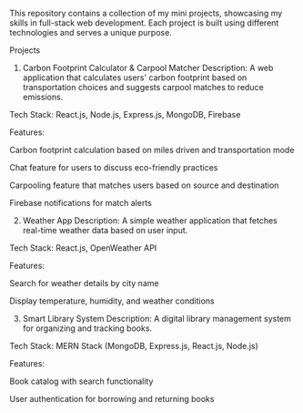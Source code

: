 This repository contains a collection of my mini projects, showcasing my skills in full-stack web development. Each project is built using different technologies and serves a unique purpose.

Projects
1. Carbon Footprint Calculator & Carpool Matcher
Description: A web application that calculates users' carbon footprint based on transportation choices and suggests carpool matches to reduce emissions.

Tech Stack: React.js, Node.js, Express.js, MongoDB, Firebase

Features:

Carbon footprint calculation based on miles driven and transportation mode

Chat feature for users to discuss eco-friendly practices

Carpooling feature that matches users based on source and destination

Firebase notifications for match alerts

2. Weather App
Description: A simple weather application that fetches real-time weather data based on user input.

Tech Stack: React.js, OpenWeather API

Features:

Search for weather details by city name

Display temperature, humidity, and weather conditions

3. Smart Library System
Description: A digital library management system for organizing and tracking books.

Tech Stack: MERN Stack (MongoDB, Express.js, React.js, Node.js)

Features:

Book catalog with search functionality

User authentication for borrowing and returning books
